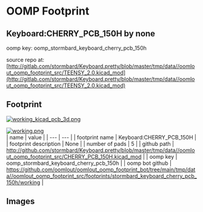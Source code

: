 # OOMP Footprint  
## Keyboard:CHERRY_PCB_150H  by none  
  
oomp key: oomp_stormbard_keyboard_cherry_pcb_150h  
  
source repo at: [http://gitlab.com/stormbard/Keyboard.pretty/blob/master/tmp/data//oomlout_oomp_footprint_src/TEENSY_2.0.kicad_mod](http://gitlab.com/stormbard/Keyboard.pretty/blob/master/tmp/data//oomlout_oomp_footprint_src/TEENSY_2.0.kicad_mod)  
## Footprint  
  
[![working_kicad_pcb_3d.png](working_kicad_pcb_3d_600.png)](working_kicad_pcb_3d.png)  
  
[![working.png](working_600.png)](working.png)  
| name | value | 
| --- | --- | 
| footprint name | Keyboard:CHERRY_PCB_150H | 
| footprint description | None | 
| number of pads | 5 | 
| github path | http://github.com/stormbard/Keyboard.pretty/blob/master/tmp/data//oomlout_oomp_footprint_src/CHERRY_PCB_150H.kicad_mod | 
| oomp key | oomp_stormbard_keyboard_cherry_pcb_150h | 
| oomp bot github | https://github.com/oomlout/oomlout_oomp_footprint_bot/tree/main/tmp/data//oomlout_oomp_footprint_src/footprints/stormbard_keyboard_cherry_pcb_150h/working | 
## Images  
